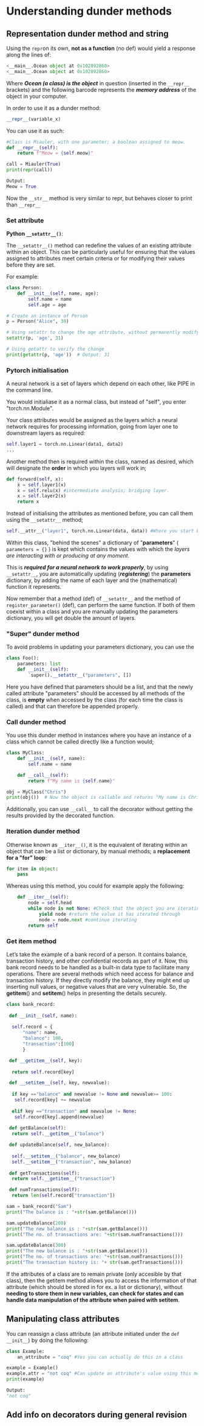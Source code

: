 # Understanding dunder methods

## Representation dunder method and string

Using the `repr`on its own, **not as a function** (no def) would yield a response along the lines of:

```Python
<__main__.Ocean object at 0x102892860>
<__main__.Ocean object at 0x102892860>
```

Where ***Ocean (a class) is the object*** in question (inserted in the `__repr__` brackets) and the following barcode represents the ***memory address*** of the object in your computer.

In order to use it as a dunder method:

```Python
__repr__(variable_x)
```

You can use it as such:

```Python
#Class is Miauler, with one parameter; a boolean assigned to meow.
def __repr__(self):
    return f"Meow = {self.meow}"

call = Miauler(True)
print(repr(call))

Output:
Meow = True
```

Now the `__str__` method is very similar to repr, but behaves closer to print than `__repr__`

### Set attribute

**Python `__setattr__()`**:

The `__setattr__()` method can redefine the values of an existing attribute within an object. This can be particularly useful for ensuring that the values assigned to attributes meet certain criteria or for modifying their values before they are set.

For example:

```Python
class Person:
    def __init__(self, name, age):
        self.name = name
        self.age = age

# Create an instance of Person
p = Person("Alice", 30)

# Using setattr to change the age attribute, without permanently modifying the initial instance of the object.
setattr(p, 'age', 31)

# Using getattr to verify the change
print(getattr(p, 'age'))  # Output: 31
```

### Pytorch initialisation

A neural network is a set of layers which depend on each other, like PIPE in the command line.

You would initialiase it as a normal class, but instead of "self", you enter "torch.nn.Module".

Your class attributes would be assigned as the layers which a neural network requires for processing information, going from layer one to downstream layers as required:

```Python
self.layer1 = torch.nn.Linear(data1, data2)
...
```

Another method then is required within the class, named as desired, which will designate the **order** in which you layers will work in;

```Python
def forward(self, x):
    x = self.layer1(x)
    x = self.relu(x) #intermediate analysis; bridging layer.
    x = self.layer2(x)
    return x
```

Instead of initialising the attributes as mentioned before, you can call them using the `__setattr__` method;

```Python
self.__attr__("layer1", torch.nn.Linear(data, data)) #Where you start by adding the name of the attribute, the function in the neural network, then its data
```

Within this class, "behind the scenes" a dictionary of "**parameters**" ( `parameters = {}` ) is kept which contains the values with which the *layers are interacting with or producing at any moment*.

This is ***required for a neural network to work properly***, by using `__setattr__`, you are automatically updating (***registering***) the **parameters** dictionary, by adding the name of each layer and the (mathematical) function it represents.

Now remember that a method (def) of `__setattr__` and the method of `register_parameter()` (def), can perform the same function. If both of them coexist within a class and you are manually updating the parameters dictionary, you will get double the amount of layers.

### "Super" dunder method

To avoid problems in updating your parameters dictionary, you can use the

```Python
class Foo():
    parameters: list
    def __init__(self):
        `super().__setattr__("parameters", [])
```

Here you have defined that parameters should be a list, and that the newly called attribute "parameters" should be accessed by all methods of the class, is **empty** when accessed by the class (for each time the class is called) and that can therefore be appended properly.

### Call dunder method

You use this dunder method in instances where you have an instance of a class which cannot be called directly like a function would;

```Python
class MyClass:
    def __init__(self, name):
        self.name = name

    def __call__(self):
        return f"My name is {self.name}"

obj = MyClass("Chris")
print(obj())  # Now the object is callable and returns "My name is Chris"
```

Additionally, you can use `__call__` to call the decorator without getting the results provided by the decorated function.

### Iteration dunder method

Otherwise known as `__iter__()`, it is the equivalent of iterating within an object that can be a list or dictionary, by manual methods; a **replacement for a "for" loop**:

```Python
for item in object:
    pass
```

Whereas using this method, you could for example apply the following:

```Python
    def __iter__(self):
        node = self.head
        while node is not None: #Check that the object you are iterating is not empty, or it will fail.
            yield node #return the value it has iterated through
            node = node.next #continue iterating
        return self
```

### Get item method

Let’s take the example of a bank record of a person. It contains balance, transaction history, and other confidential records as part of it. Now, this bank record needs to be handled as a built-in data type to facilitate many operations. There are several methods which need access for balance and transaction history. If they directly modify the balance, they might end up inserting null values, or negative values that are very vulnerable. So, the **getitem**() and **setitem**() helps in presenting the details securely.

```Python
class bank_record: 
 
 def __init__(self, name): 
  
  self.record = { 
      "name": name, 
      "balance": 100, 
      "transaction":[100] 
      } 

 def __getitem__(self, key): 
  
  return self.record[key] 

 def __setitem__(self, key, newvalue): 
  
  if key =="balance" and newvalue != None and newvalue>= 100: 
   self.record[key] += newvalue 
   
  elif key =="transaction" and newvalue != None: 
   self.record[key].append(newvalue) 
 
 def getBalance(self): 
  return self.__getitem__("balance") 

 def updateBalance(self, new_balance): 
  
  self.__setitem__("balance", new_balance) 
  self.__setitem__("transaction", new_balance)  
 
 def getTransactions(self): 
  return self.__getitem__("transaction") 

 def numTransactions(self): 
  return len(self.record["transaction"]) 

sam = bank_record("Sam") 
print("The balance is : "+str(sam.getBalance())) 

sam.updateBalance(200) 
print("The new balance is : "+str(sam.getBalance())) 
print("The no. of transactions are: "+str(sam.numTransactions())) 

sam.updateBalance(300) 
print("The new balance is : "+str(sam.getBalance())) 
print("The no. of transactions are: "+str(sam.numTransactions())) 
print("The transaction history is: "+ str(sam.getTransactions())) 
```

If the attributes of a class are to remain private (only accesible by that class), then the getitem method allows you to access the information of that attribute (which should be stored in for ex. a list or dictionary), without **needing to store them in new variables, can check for states and can handle data manipulation of the attribute when paired with setitem**.

## Manipulating class attributes

You can reassign a class attribute (an attribute initiated under the `def __init__`) by doing the following:

```Python
class Example:
    an_attribute = "coq" #Yes you can actually do this in a class

example = Example()
example.attr = "not coq" #Can update an attribute's value using this method
print(example)

Output:
"not coq"
```

## Add info on decorators during general revision
